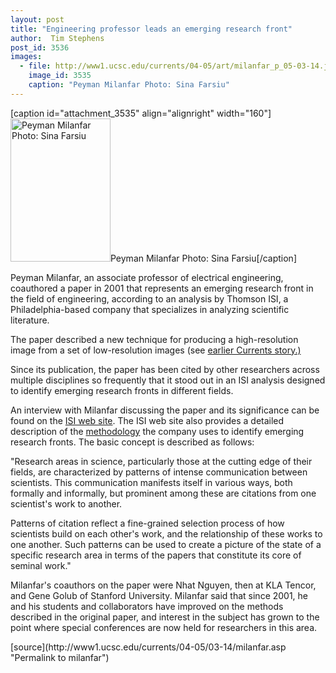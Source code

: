 ```yaml
---
layout: post
title: "Engineering professor leads an emerging research front"
author:  Tim Stephens
post_id: 3536
images:
  - file: http://www1.ucsc.edu/currents/04-05/art/milanfar_p_05-03-14.jpg
    image_id: 3535
    caption: "Peyman Milanfar Photo: Sina Farsiu"
---
```


[caption id="attachment_3535" align="alignright" width="160"]<a href="http://localhost/mysite/wp-content/uploads/2005/03/milanfar_p_05-03-14.jpg"><img class="size-full wp-image-3535" src="http://localhost/mysite/wp-content/uploads/2005/03/milanfar_p_05-03-14.jpg" alt="Peyman Milanfar Photo: Sina Farsiu" width="160" height="229" /></a>Peyman Milanfar Photo: Sina Farsiu[/caption]
<a name="content" id="content"></a>
<p>
  Peyman Milanfar, an associate professor of electrical engineering, coauthored a paper in 2001 that represents an emerging research front in the field of engineering, according to an analysis by Thomson ISI, a Philadelphia-based company that specializes in analyzing scientific literature.
</p>
<p>
  The paper described a new technique for producing a high-resolution image from a set of low-resolution images (see <a href="http://www.ucsc.edu/currents/00-01/05-07/images.html">earlier Currents story.)</a>
</p>
<p>
  Since its publication, the paper has been cited by other researchers across multiple disciplines so frequently that it stood out in an ISI analysis designed to identify emerging research fronts in different fields.
</p>
<p>
  An interview with Milanfar discussing the paper and its significance can be found on the <a href="http://esi-topics.com/erf/2005/february05-PeymanMilanfar.html">ISI web site</a>. The ISI web site also provides a detailed description of the <a href="http://esi-topics.com/RFmethodology.html">methodology</a> the company uses to identify emerging research fronts. The basic concept is described as follows:
</p>
<p>
  "Research areas in science, particularly those at the cutting edge of their fields, are characterized by patterns of intense communication between scientists. This communication manifests itself in various ways, both formally and informally, but prominent among these are citations from one scientist's work to another.
</p>
<p>
  Patterns of citation reflect a fine-grained selection process of how scientists build on each other's work, and the relationship of these works to one another. Such patterns can be used to create a picture of the state of a specific research area in terms of the papers that constitute its core of seminal work."
</p>
<p>
  Milanfar's coauthors on the paper were Nhat Nguyen, then at KLA Tencor, and Gene Golub of Stanford University. Milanfar said that since 2001, he and his students and collaborators have improved on the methods described in the original paper, and interest in the subject has grown to the point where special conferences are now held for researchers in this area.<br>
</p>
[source](http://www1.ucsc.edu/currents/04-05/03-14/milanfar.asp "Permalink to milanfar")
